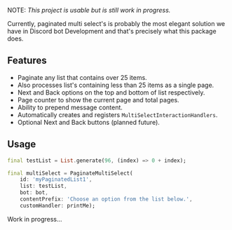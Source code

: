 NOTE: *This project is usable but is still work in progress.*

Currently, paginated multi select's is probably the most elegant
solution we have in Discord bot Development and that's precisely what this package does.

## Features
- Paginate any list that contains over 25 items.
- Also processes list's containing less than 25 items as a single page.
- Next and Back options on the top and bottom of list respectively.
- Page counter to show the current page and total pages.
- Ability to prepend message content.
- Automatically creates and registers `MultiSelectInteractionHandlers`.
- Optional Next and Back buttons (planned future).

## Usage
```dart
final testList = List.generate(96, (index) => 0 + index);

final multiSelect = PaginateMultiSelect(
    id: 'myPaginatedList1',
    list: testList,
    bot: bot,
    contentPrefix: 'Choose an option from the list below.',
    customHandler: printMe);
```

Work in progress...

